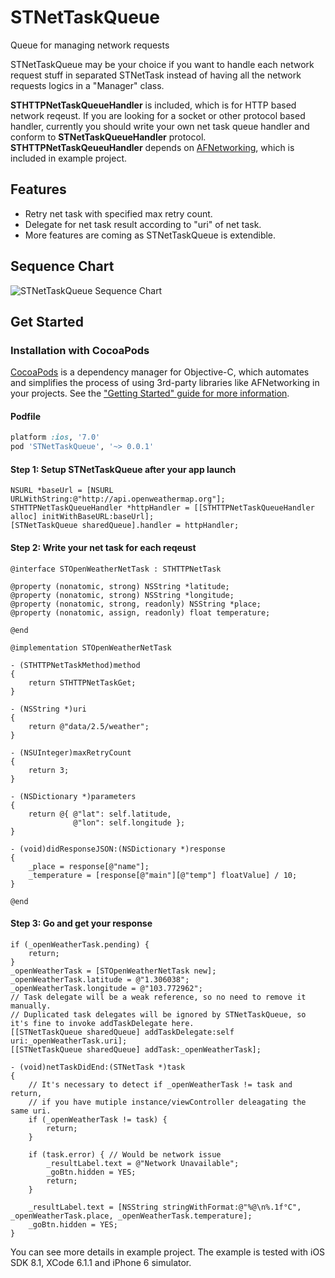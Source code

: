 # STNetTaskQueue
Queue for managing network requests

STNetTaskQueue may be your choice if you want to handle each network request stuff in separated STNetTask instead of having all the network requests logics in a "Manager" class.

**STHTTPNetTaskQueueHandler** is included, which is for HTTP based network reqeust. If you are looking for a socket or other protocol based handler, currently you should write your own net task queue handler and conform to **STNetTaskQueueHandler** protocol. **STHTTPNetTaskQeueuHandler** depends on [AFNetworking](https://github.com/AFNetworking/AFNetworking), which is included in example project.

## Features
- Retry net task with specified max retry count.
- Delegate for net task result according to "uri" of net task.
- More features are coming as STNetTaskQueue is extendible.

## Sequence Chart
![STNetTaskQueue Sequence Chart](https://cloud.githubusercontent.com/assets/1491282/7292210/6d761f6a-e9cc-11e4-9620-0075082dcc8e.png)

## Get Started

### Installation with CocoaPods

[CocoaPods](http://cocoapods.org) is a dependency manager for Objective-C, which automates and simplifies the process of using 3rd-party libraries like AFNetworking in your projects. See the ["Getting Started" guide for more information](https://github.com/AFNetworking/AFNetworking/wiki/Getting-Started-with-AFNetworking).

#### Podfile

```ruby
platform :ios, '7.0'
pod 'STNetTaskQueue', '~> 0.0.1'
```


#### Step 1: Setup STNetTaskQueue after your app launch
```objc
NSURL *baseUrl = [NSURL URLWithString:@"http://api.openweathermap.org"];
STHTTPNetTaskQueueHandler *httpHandler = [[STHTTPNetTaskQueueHandler alloc] initWithBaseURL:baseUrl];
[STNetTaskQueue sharedQueue].handler = httpHandler;
```

#### Step 2: Write your net task for each reqeust
```objc
@interface STOpenWeatherNetTask : STHTTPNetTask

@property (nonatomic, strong) NSString *latitude;
@property (nonatomic, strong) NSString *longitude;
@property (nonatomic, strong, readonly) NSString *place;
@property (nonatomic, assign, readonly) float temperature;

@end
```

```objc
@implementation STOpenWeatherNetTask

- (STHTTPNetTaskMethod)method
{
    return STHTTPNetTaskGet;
}

- (NSString *)uri
{
    return @"data/2.5/weather";
}

- (NSUInteger)maxRetryCount
{
    return 3;
}

- (NSDictionary *)parameters
{
    return @{ @"lat": self.latitude,
              @"lon": self.longitude };
}

- (void)didResponseJSON:(NSDictionary *)response
{
    _place = response[@"name"];
    _temperature = [response[@"main"][@"temp"] floatValue] / 10;
}

@end
```

#### Step 3: Go and get your response
```objc
if (_openWeatherTask.pending) {
    return;
}
_openWeatherTask = [STOpenWeatherNetTask new];
_openWeatherTask.latitude = @"1.306038";
_openWeatherTask.longitude = @"103.772962";
// Task delegate will be a weak reference, so no need to remove it manually.
// Duplicated task delegates will be ignored by STNetTaskQueue, so it's fine to invoke addTaskDelegate here.
[[STNetTaskQueue sharedQueue] addTaskDelegate:self uri:_openWeatherTask.uri];
[[STNetTaskQueue sharedQueue] addTask:_openWeatherTask];
```

```objc
- (void)netTaskDidEnd:(STNetTask *)task
{
    // It's necessary to detect if _openWeatherTask != task and return,
    // if you have mutiple instance/viewController deleagating the same uri.
    if (_openWeatherTask != task) {
        return;
    }
    
    if (task.error) { // Would be network issue
        _resultLabel.text = @"Network Unavailable";
        _goBtn.hidden = YES;
        return;
    }
    
    _resultLabel.text = [NSString stringWithFormat:@"%@\n%.1f°C", _openWeatherTask.place, _openWeatherTask.temperature];
    _goBtn.hidden = YES;
}
```

You can see more details in example project. The example is tested with iOS SDK 8.1, XCode 6.1.1 and iPhone 6 simulator.